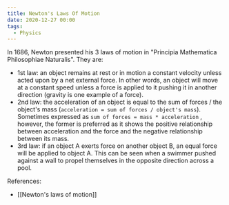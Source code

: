 ```yaml
---
title: Newton's Laws Of Motion
date: 2020-12-27 00:00
tags:
  - Physics
---
```


In 1686, Newton presented his 3 laws of motion in "Principia Mathematica Philosophiae Naturalis". They are:

* 1st law: an object remains at rest or in motion a constant velocity unless acted upon by a net external force. In other words, an object will move at a constant speed unless a force is applied to it pushing it in another direction (gravity is one example of a force).
* 2nd law: the acceleration of an object is equal to the sum of forces / the object's mass (`acceleration = sum of forces / object's mass`). Sometimes expressed as `sum of forces = mass * acceleration` , however, the former is preferred as it shows the positive relationship between acceleration and the force and the negative relationship between its mass.
* 3rd law: if an object A exerts force on another object B, an equal force will be applied to object A. This can be seen when a swimmer pushed against a wall to propel themselves in the opposite direction across a pool.

References:

* [[Newton's laws of motion]]